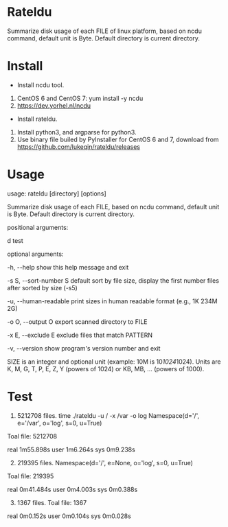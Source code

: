 # Rateldu

Summarize disk usage of each FILE of linux platform, based on ncdu command, default unit is Byte. Default directory is current directory.

# Install
* Install ncdu tool.
1. CentOS 6 and CentOS 7: yum install -y ncdu
2. https://dev.yorhel.nl/ncdu

* Install rateldu.
1. Install python3, and argparse for python3.
2. Use binary file builed by PyInstaller for CentOS 6 and 7, download from https://github.com/lukeqin/rateldu/releases

# Usage
usage: rateldu [directory] [options]

Summarize disk usage of each FILE, based on ncdu command, default unit is Byte. Default directory is current directory.

positional arguments:

  d                     test

optional arguments:

  -h, --help            show this help message and exit
  
  -s S, --sort-number S
                        default sort by file size, display the first number
                        files after sorted by size (-s5)
                        
  -u, --human-readable  print sizes in human readable format (e.g., 1K 234M
                        2G)
                        
  -o O, --output O      export scanned directory to FILE
  
  -x E, --exclude E     exclude files that match PATTERN
  
  -v, --version         show program's version number and exit
  

SIZE is an integer and optional unit (example: 10M is 10*1024*1024). Units are K, M, G, T, P, E, Z, Y (powers of 1024) or KB, MB, ... (powers of 1000).

# Test
1. 5212708 files.
time ./rateldu -u / -x /var -o log 
Namespace(d='/', e='/var', o='log', s=0, u=True)

Toal file: 5212708

real    1m55.898s
user    1m6.264s
sys     0m9.238s

2. 219395 files.
Namespace(d='/', e=None, o='log', s=0, u=True)

Toal file: 219395

real    0m41.484s
user    0m4.003s
sys     0m0.388s

3. 1367 files.
Toal file: 1367

real    0m0.152s
user    0m0.104s
sys     0m0.028s
